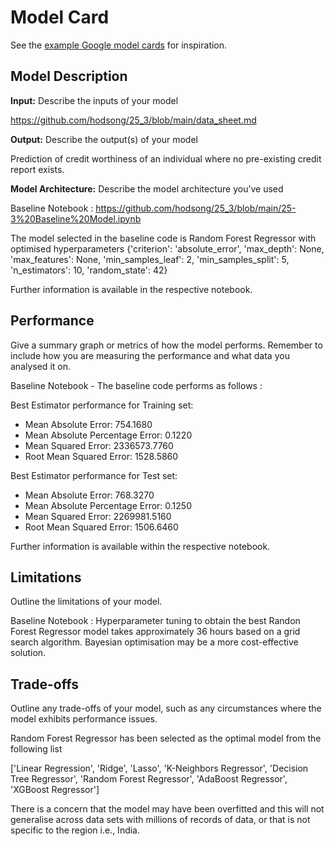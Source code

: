 # Model Card

See the [example Google model cards](https://modelcards.withgoogle.com/model-reports) for inspiration. 

## Model Description

**Input:** Describe the inputs of your model 

https://github.com/hodsong/25_3/blob/main/data_sheet.md

**Output:** Describe the output(s) of your model

Prediction of credit worthiness of an individual where no pre-existing credit report exists.

**Model Architecture:** Describe the model architecture you’ve used

Baseline Notebook : https://github.com/hodsong/25_3/blob/main/25-3%20Baseline%20Model.ipynb

The model selected in the baseline code is Random Forest Regressor with optimised hyperparameters {'criterion': 'absolute_error', 'max_depth': None, 'max_features': None, 'min_samples_leaf': 2, 'min_samples_split': 5, 'n_estimators': 10, 'random_state': 42}

Further information is available in the respective notebook.

## Performance

Give a summary graph or metrics of how the model performs. Remember to include how you are measuring the performance and what data you analysed it on. 

Baseline Notebook - The baseline code performs as follows :

Best Estimator performance for Training set: 
- Mean Absolute Error: 754.1680
- Mean Absolute Percentage Error: 0.1220
- Mean Squared Error: 2336573.7760
- Root Mean Squared Error: 1528.5860

Best Estimator performance for Test set:

- Mean Absolute Error: 768.3270
- Mean Absolute Percentage Error: 0.1250
- Mean Squared Error: 2269981.5160
- Root Mean Squared Error: 1506.6460

Further information is available within the respective notebook.

## Limitations

Outline the limitations of your model.

Baseline Notebook : Hyperparameter tuning to obtain the best Randon Forest Regressor model takes approximately 36 hours based on a grid search algorithm.
                    Bayesian optimisation may be a more cost-effective solution.

## Trade-offs

Outline any trade-offs of your model, such as any circumstances where the model exhibits performance issues.

Random Forest Regressor has been selected as the optimal model from the following list

['Linear Regression',
 'Ridge',
 'Lasso',
 'K-Neighbors Regressor',
 'Decision Tree Regressor',
 'Random Forest Regressor',
 'AdaBoost Regressor',
 'XGBoost Regressor']

 There is a concern that the model may have been overfitted and this will not generalise across data sets with millions of records of data, or that is not
 specific to the region i.e., India.
